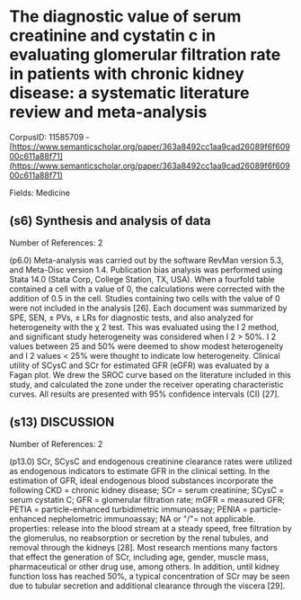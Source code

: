 # The diagnostic value of serum creatinine and cystatin c in evaluating glomerular filtration rate in patients with chronic kidney disease: a systematic literature review and meta-analysis

CorpusID: 11585709 - [https://www.semanticscholar.org/paper/363a8492cc1aa9cad26089f6f60900c611a88f71](https://www.semanticscholar.org/paper/363a8492cc1aa9cad26089f6f60900c611a88f71)

Fields: Medicine

## (s6) Synthesis and analysis of data
Number of References: 2

(p6.0) Meta-analysis was carried out by the software RevMan version 5.3, and Meta-Disc version 1.4. Publication bias analysis was performed using Stata 14.0 (Stata Corp, College Station, TX, USA). When a fourfold table contained a cell with a value of 0, the calculations were corrected with the addition of 0.5 in the cell. Studies containing two cells with the value of 0 were not included in the analysis [26]. Each document was summarized by SPE, SEN, ± PVs, ± LRs for diagnostic tests, and also analyzed for heterogeneity with the χ 2 test. This was evaluated using the I 2 method, and significant study heterogeneity was considered when I 2 > 50%. I 2 values between 25 and 50% were deemed to show modest heterogeneity and I 2 values < 25% were thought to indicate low heterogeneity. Clinical utility of SCysC and SCr for estimated GFR (eGFR) was evaluated by a Fagan plot. We drew the SROC curve based on the literature included in this study, and calculated the zone under the receiver operating characteristic curves. All results are presented with 95% confidence intervals (CI) [27].
## (s13) DISCUSSION
Number of References: 2

(p13.0) SCr, SCysC and endogenous creatinine clearance rates were utilized as endogenous indicators to estimate GFR in the clinical setting. In the estimation of GFR, ideal endogenous blood substances incorporate the following CKD = chronic kidney disease; SCr = serum creatinine; SCysC = serum cystatin C; GFR = glomerular filtration rate; mGFR = measured GFR; PETIA = particle-enhanced turbidimetric immunoassay; PENIA = particle-enhanced nephelometric immunoassay; NA or "/"= not applicable.   properties: release into the blood stream at a steady speed, free filtration by the glomerulus, no reabsorption or secretion by the renal tubules, and removal through the kidneys [28]. Most research mentions many factors that effect the generation of SCr, including age, gender, muscle mass, pharmaceutical or other drug use, among others. In addition, until kidney function loss has reached 50%, a typical concentration of SCr may be seen due to tubular secretion and additional clearance through the viscera [29].
